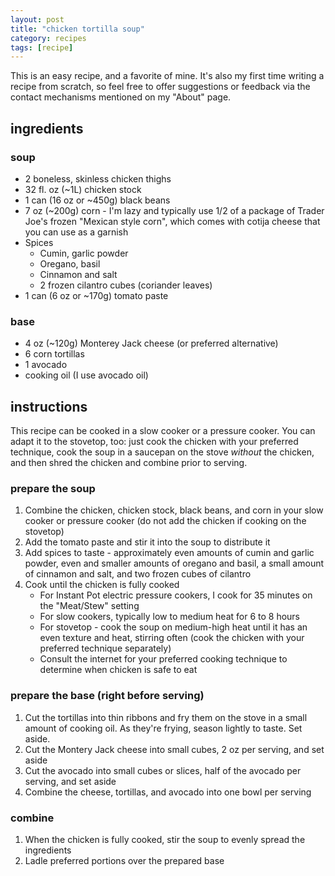 ```yaml
---
layout: post
title: "chicken tortilla soup"
category: recipes
tags: [recipe]
---
```


This is an easy recipe, and a favorite of mine. It's also my first time writing a recipe from scratch, so feel free to offer suggestions or feedback via the contact mechanisms mentioned on my "About" page.



## ingredients
### soup
- 2 boneless, skinless chicken thighs
- 32 fl. oz (~1L) chicken stock
- 1 can (16 oz or ~450g) black beans
- 7 oz (~200g) corn - I'm lazy and typically use 1/2 of a package of Trader Joe's frozen "Mexican style corn", which comes with cotija cheese that you can use as a garnish
- Spices
    - Cumin, garlic powder
    - Oregano, basil
    - Cinnamon and salt
    - 2 frozen cilantro cubes (coriander leaves)
- 1 can (6 oz or ~170g) tomato paste 

### base
- 4 oz (~120g) Monterey Jack cheese (or preferred alternative)
- 6 corn tortillas
- 1 avocado
- cooking oil (I use avocado oil)

## instructions

This recipe can be cooked in a slow cooker or a pressure cooker. You can adapt it to the stovetop, too: just cook the chicken with your preferred technique, cook the soup in a saucepan on the stove *without* the chicken, and then shred the chicken and combine prior to serving.

### prepare the soup
1. Combine the chicken, chicken stock, black beans, and corn in your slow cooker or pressure cooker (do not add the chicken if cooking on the stovetop)
2. Add the tomato paste and stir it into the soup to distribute it
3. Add spices to taste - approximately even amounts of cumin and garlic powder, even and smaller amounts of oregano and basil, a small amount of cinnamon and salt, and two frozen cubes of cilantro
4. Cook until the chicken is fully cooked
    - For Instant Pot electric pressure cookers, I cook for 35 minutes on the "Meat/Stew" setting
    - For slow cookers, typically low to medium heat for 6 to 8 hours
    - For stovetop - cook the soup on medium-high heat until it has an even texture and heat, stirring often (cook the chicken with your preferred technique separately)
    - Consult the internet for your preferred cooking technique to determine when chicken is safe to eat

### prepare the base (right before serving)
1. Cut the tortillas into thin ribbons and fry them on the stove in a small amount of cooking oil. As they're frying, season lightly to taste. Set aside.
2. Cut the Montery Jack cheese into small cubes, 2 oz per serving, and set aside
3. Cut the avocado into small cubes or slices, half of the avocado per serving, and set aside
4. Combine the cheese, tortillas, and avocado into one bowl per serving

### combine
1. When the chicken is fully cooked, stir the soup to evenly spread the ingredients
2. Ladle preferred portions over the prepared base
